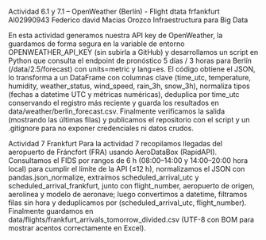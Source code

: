 ﻿Actividad 6.1 y 7.1 – OpenWeather (Berlín) - Flight dtata frfankfurt
Al02990943
Federico david Macias Orozco
Infraestructura para Big Data

En esta actividad generamos nuestra API key de OpenWeather, la guardamos de forma segura en la variable de entorno OPENWEATHER_API_KEY (sin subirla a GitHub) y desarrollamos un script en Python que consulta el endpoint de pronóstico 5 días / 3 horas para Berlín (/data/2.5/forecast) con units=metric y lang=es. El código obtiene el JSON, lo transforma a un DataFrame con columnas clave (time_utc, temperature, humidity, weather_status, wind_speed, rain_3h, snow_3h), normaliza tipos (fechas a datetime UTC y métricas numéricas), deduplica por time_utc conservando el registro más reciente y guarda los resultados en data/weather/berlin_forecast.csv. Finalmente verificamos la salida (mostrando las últimas filas) y publicamos el repositorio con el script y un .gitignore para no exponer credenciales ni datos crudos.


Actividad 7 Frankfurt
Para la actividad 7 recopilamos llegadas del aeropuerto de Fráncfort (FRA) usando AeroDataBox (RapidAPI). Consultamos el FIDS por rangos de 6 h (08:00–14:00 y 14:00–20:00 hora local) para cumplir el límite de la API (≤12 h), normalizamos el JSON con pandas.json_normalize, extraímos scheduled_arrival_utc y scheduled_arrival_frankfurt, junto con flight_number, aeropuerto de origen, aerolínea y modelo de aeronave; luego convertimos a datetime, filtramos filas sin hora y deduplicamos por (scheduled_arrival_utc, flight_number). Finalmente guardamos en data/flights/frankfurt_arrivals_tomorrow_divided.csv (UTF-8 con BOM para mostrar acentos correctamente en Excel).
